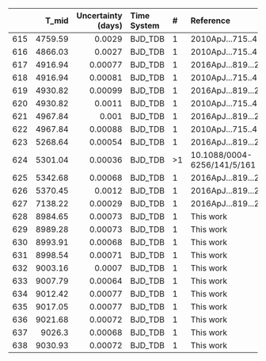 |     |   T_mid |   Uncertainty (days) | Time System   | #   | Reference                   |
|----:|--------:|---------------------:|:--------------|:----|:----------------------------|
| 615 | 4759.59 |              0.0029  | BJD_TDB       | 1   | 2010ApJ...715..458T         |
| 616 | 4866.03 |              0.0027  | BJD_TDB       | 1   | 2010ApJ...715..458T         |
| 617 | 4916.94 |              0.00077 | BJD_TDB       | 1   | 2016ApJ...819...27F         |
| 618 | 4916.94 |              0.00081 | BJD_TDB       | 1   | 2010ApJ...715..458T         |
| 619 | 4930.82 |              0.00099 | BJD_TDB       | 1   | 2016ApJ...819...27F         |
| 620 | 4930.82 |              0.0011  | BJD_TDB       | 1   | 2010ApJ...715..458T         |
| 621 | 4967.84 |              0.001   | BJD_TDB       | 1   | 2016ApJ...819...27F         |
| 622 | 4967.84 |              0.00088 | BJD_TDB       | 1   | 2010ApJ...715..458T         |
| 623 | 5268.64 |              0.00054 | BJD_TDB       | 1   | 2016ApJ...819...27F         |
| 624 | 5301.04 |              0.00036 | BJD_TDB       | >1  | 10.1088/0004-6256/141/5/161 |
| 625 | 5342.68 |              0.00068 | BJD_TDB       | 1   | 2016ApJ...819...27F         |
| 626 | 5370.45 |              0.0012  | BJD_TDB       | 1   | 2016ApJ...819...27F         |
| 627 | 7138.22 |              0.00029 | BJD_TDB       | 1   | 2016ApJ...819...27F         |
| 628 | 8984.65 |              0.00073 | BJD_TDB       | 1   | This work                   |
| 629 | 8989.28 |              0.00073 | BJD_TDB       | 1   | This work                   |
| 630 | 8993.91 |              0.00068 | BJD_TDB       | 1   | This work                   |
| 631 | 8998.54 |              0.00071 | BJD_TDB       | 1   | This work                   |
| 632 | 9003.16 |              0.0007  | BJD_TDB       | 1   | This work                   |
| 633 | 9007.79 |              0.00064 | BJD_TDB       | 1   | This work                   |
| 634 | 9012.42 |              0.00077 | BJD_TDB       | 1   | This work                   |
| 635 | 9017.05 |              0.00077 | BJD_TDB       | 1   | This work                   |
| 636 | 9021.68 |              0.00072 | BJD_TDB       | 1   | This work                   |
| 637 | 9026.3  |              0.00068 | BJD_TDB       | 1   | This work                   |
| 638 | 9030.93 |              0.00072 | BJD_TDB       | 1   | This work                   |